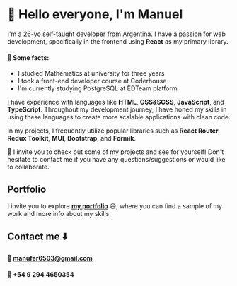 # 👋 Hello everyone, I'm Manuel

I'm a 26-yo self-taught developer from Argentina. I have a passion for web development, specifically in the frontend using **React** as my primary library.

#### :brain: Some facts:
- I studied Mathematics at university for three years
- I took a front-end developer course at Coderhouse
- I'm currently studying PostgreSQL at EDTeam platform

I have experience with languages like **HTML**, **CSS&SCSS**, **JavaScript**, and **TypeScript**. Throughout my development journey, I have honed my skills in using these languages to create more scalable applications with clean code.

In my projects, I frequently utilize popular libraries such as **React Router**, **Redux Toolkit**, **MUI**, **Bootstrap**, and **Formik**.

👀 I invite you to check out some of my projects and see for yourself! Don't hesitate to contact me if you have any questions/suggestions or would like to collaborate.

## Portfolio
I invite you to explore **[my portfolio](https://manuelffernandez.netlify.app/)** :smile:, where you can find a sample of my work and more info about my skills. 

## Contact me :arrow_down:
#### :email: [manufer6503@gmail.com](mailto:manufer6503@gmail.com)
#### :iphone: +54 9 294 4650354



<!--
**manuelffernandez/manuelffernandez** is a ✨ _special_ ✨ repository because its `README.md` (this file) appears on your GitHub profile.

Here are some ideas to get you started:

- 🔭 I’m currently working on ...
- 🌱 I’m currently learning ...
- 👯 I’m looking to collaborate on ...
- 🤔 I’m looking for help with ...
- 💬 Ask me about ...
- 📫 How to reach me: ...
- 😄 Pronouns: ...
- ⚡ Fun fact: ...
-->
